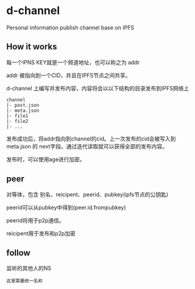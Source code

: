 # d-channel

Personal information publish channel base on IPFS

## How it works

每一个IPNS KEY就是一个频道地址，也可以称之为 addr

addr 被指向到一个CID，并且在IPFS节点之间共享。

d-channel 上编写并发布内容，内容将会以以下结构的目录发布到IPFS网络上

```
channel
|- post.json
|- meta.json
|- file1
|- file2
|- ...
```

发布成功后，将addr指向到channel的cid。上一次发布的cid会被写入到 meta.json 的 next字段。通过迭代读取就可以获得全部的发布内容。

发布时，可以使用age进行加密。

## peer

对等体，包含 别名、reicipent、peerid、pubkey(ipfs节点的公钥匙)

peerid可以从pubkey中得到(peer.id.frompubkey)

peerid将用于p2p通信。

reicipent用于发布和p2p加密

## follow

监听的其他人的NS

`这里需要统一名称`